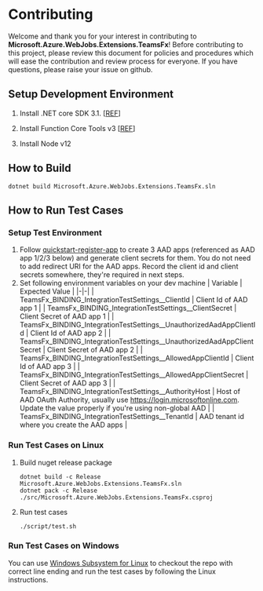 # Contributing

Welcome and thank you for your interest in contributing to **Microsoft.Azure.WebJobs.Extensions.TeamsFx**! Before contributing to this project, please review this document for policies and procedures which will ease the contribution and review process for everyone. If you have questions, please raise your issue on github.

## Setup Development Environment

1. Install .NET core SDK 3.1. [[REF](https://dotnet.microsoft.com/download/dotnet-core/3.1)]

2. Install Function Core Tools v3 [[REF](https://docs.microsoft.com/en-us/azure/azure-functions/functions-run-local?tabs=linux%2Ccsharp%2Cbash#install-the-azure-functions-core-tools)]

3. Install Node v12

## How to Build

```shell
dotnet build Microsoft.Azure.WebJobs.Extensions.TeamsFx.sln
```

## How to Run Test Cases

### Setup Test Environment
1. Follow [quickstart-register-app](https://docs.microsoft.com/en-us/azure/active-directory/develop/quickstart-register-app) to create 3 AAD apps (referenced as AAD app 1/2/3 below) and generate client secrets for them. You do not need to add redirect URI for the AAD apps. Record the client id and client secrets somewhere, they're required in next steps.
2. Set following environment variables on your dev machine
    | Variable | Expected Value |
    |-|-|
    | TeamsFx_BINDING_IntegrationTestSettings__ClientId | Client Id of AAD app 1 |
    | TeamsFx_BINDING_IntegrationTestSettings__ClientSecret | Client Secret of AAD app 1 |
    | TeamsFx_BINDING_IntegrationTestSettings__UnauthorizedAadAppClientId | Client Id of AAD app 2 |
    | TeamsFx_BINDING_IntegrationTestSettings__UnauthorizedAadAppClientSecret | Client Secret of AAD app 2 |
    | TeamsFx_BINDING_IntegrationTestSettings__AllowedAppClientId | Client Id of AAD app 3 |
    | TeamsFx_BINDING_IntegrationTestSettings__AllowedAppClientSecret | Client Secret of AAD app 3 |
    | TeamsFx_BINDING_IntegrationTestSettings__AuthorityHost | Host of AAD OAuth Authority, usually use https://login.microsoftonline.com. Update the value properly if you're using non-global AAD |
    | TeamsFx_BINDING_IntegrationTestSettings__TenantId | AAD tenant id where you create the AAD apps |

### Run Test Cases on Linux

1. Build nuget release package
    ```shell
    dotnet build -c Release Microsoft.Azure.WebJobs.Extensions.TeamsFx.sln
    dotnet pack -c Release ./src/Microsoft.Azure.WebJobs.Extensions.TeamsFx.csproj
    ```
2. Run test cases
    ```shell
    ./script/test.sh
    ```

### Run Test Cases on Windows
You can use [Windows Subsystem for Linux](https://docs.microsoft.com/en-us/windows/wsl/) to checkout the repo with correct line ending and run the test cases by following the Linux instructions.
